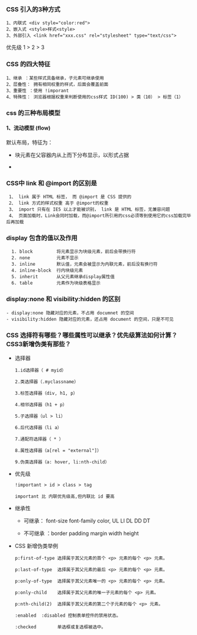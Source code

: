 
### CSS 引入的3种方式

    1、内联式 <div style="color:red">
    2、嵌入式 <style>样式<style>
    3、外部引入 <link href="xxx.css" rel="stylesheet" type="text/css">
    
 优先级 1 > 2 > 3   
 
### CSS 的四大特征

    1、继承 ：某些样式具备继承，子元素可继承使用
    2、层叠性： 拥有相同权重的样式，后面会覆盖前面
    3、重要性 ：使用 !imporant 
    4、特殊性： 浏览器根据权重来判断使用的css样式 ID(100) > 类（10） > 标签（1）
 
### css 的三种布局模型

#### 1、流动模型 (flow)

  默认布局，特征为：
  
  - 块元素在父容器内从上而下分布显示，以形式占据
  
  - 
  
    

### CSS中 link 和 @import 的区别是

     1、 link 属于 HTML 标签， 而 @import 是 CSS 提供的
     2、 link 方式的样式权重 高于 @import的权重
     3、 import 只有在 IE5 以上才能被识别， link 是 HTML 标签，无兼容问题
     4、 页面加载时，Link会同时加载，而@import所引用的css必须等到使用它的css加载完毕后再加载
 
### display 包含的值以及作用

      1. block         将元素显示为块级元素，前后会带换行符
      2. none          元素不显示
      3. inline        默认值，元素会被显示为内联元素，前后没有换行符
      4. inline-block  行内块级元素
      5. inherit       从父元素继承display属性值
      6. table         元素作为块级表格显示
  
### display:none 和 visibility:hidden 的区别
 
    - display:none 隐藏对应的元素，不占用 documnet 的空间
    - visibility:hidden 隐藏对应的元素，还占用 document 的空间，只是不可见
 
### CSS 选择符有哪些？哪些属性可以继承？优先级算法如何计算？ CSS3新增伪类有那些？

- 选择器
 
      1.id选择器（ # myid）
     
      2.类选择器（.myclassname）
     
      3.标签选择器（div, h1, p）
     
      4.相邻选择器（h1 + p）
 
      5.子选择器（ul > li）
 
      6.后代选择器（li a）
 
      7.通配符选择器（ * ）
 
      8.属性选择器（a[rel = "external"]）
 
      9.伪类选择器（a: hover, li:nth-child）
        
- 优先级
         
      !important > id > class > tag
       
      important 比 内联优先级高,但内联比 id 要高
      
- 继承性

    * 可继承： font-size font-family color, UL LI DL DD DT

    * 不可继承 ：border padding margin width height 

- CSS 新增伪类举例

      p:first-of-type 选择属于其父元素的首个 <p> 元素的每个 <p> 元素。
      
      p:last-of-type  选择属于其父元素的最后 <p> 元素的每个 <p> 元素。
      
      p:only-of-type  选择属于其父元素唯一的 <p> 元素的每个 <p> 元素。
      
      p:only-child    选择属于其父元素的唯一子元素的每个 <p> 元素。
      
      p:nth-child(2)  选择属于其父元素的第二个子元素的每个 <p> 元素。
      
      :enabled  :disabled 控制表单控件的禁用状态。
      
      :checked        单选框或复选框被选中。
      